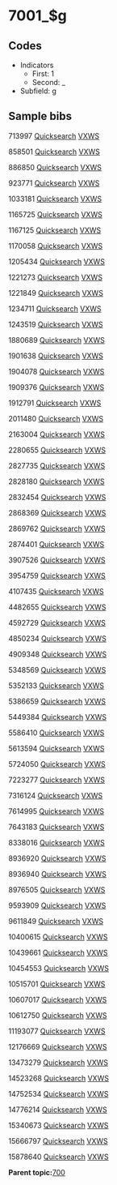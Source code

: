 # 7001\_$g

## Codes

-   Indicators
    -   First: 1
    -   Second: \_
-   Subfield: g

## Sample bibs

713997 [Quicksearch](https://search.library.yale.edu/catalog/713997) [VXWS](http://prodorbis.library.yale.edu:7014/vxws/GetHoldingsService?bibId=713997)

858501 [Quicksearch](https://search.library.yale.edu/catalog/858501) [VXWS](http://prodorbis.library.yale.edu:7014/vxws/GetHoldingsService?bibId=858501)

886850 [Quicksearch](https://search.library.yale.edu/catalog/886850) [VXWS](http://prodorbis.library.yale.edu:7014/vxws/GetHoldingsService?bibId=886850)

923771 [Quicksearch](https://search.library.yale.edu/catalog/923771) [VXWS](http://prodorbis.library.yale.edu:7014/vxws/GetHoldingsService?bibId=923771)

1033181 [Quicksearch](https://search.library.yale.edu/catalog/1033181) [VXWS](http://prodorbis.library.yale.edu:7014/vxws/GetHoldingsService?bibId=1033181)

1165725 [Quicksearch](https://search.library.yale.edu/catalog/1165725) [VXWS](http://prodorbis.library.yale.edu:7014/vxws/GetHoldingsService?bibId=1165725)

1167125 [Quicksearch](https://search.library.yale.edu/catalog/1167125) [VXWS](http://prodorbis.library.yale.edu:7014/vxws/GetHoldingsService?bibId=1167125)

1170058 [Quicksearch](https://search.library.yale.edu/catalog/1170058) [VXWS](http://prodorbis.library.yale.edu:7014/vxws/GetHoldingsService?bibId=1170058)

1205434 [Quicksearch](https://search.library.yale.edu/catalog/1205434) [VXWS](http://prodorbis.library.yale.edu:7014/vxws/GetHoldingsService?bibId=1205434)

1221273 [Quicksearch](https://search.library.yale.edu/catalog/1221273) [VXWS](http://prodorbis.library.yale.edu:7014/vxws/GetHoldingsService?bibId=1221273)

1221849 [Quicksearch](https://search.library.yale.edu/catalog/1221849) [VXWS](http://prodorbis.library.yale.edu:7014/vxws/GetHoldingsService?bibId=1221849)

1234711 [Quicksearch](https://search.library.yale.edu/catalog/1234711) [VXWS](http://prodorbis.library.yale.edu:7014/vxws/GetHoldingsService?bibId=1234711)

1243519 [Quicksearch](https://search.library.yale.edu/catalog/1243519) [VXWS](http://prodorbis.library.yale.edu:7014/vxws/GetHoldingsService?bibId=1243519)

1880689 [Quicksearch](https://search.library.yale.edu/catalog/1880689) [VXWS](http://prodorbis.library.yale.edu:7014/vxws/GetHoldingsService?bibId=1880689)

1901638 [Quicksearch](https://search.library.yale.edu/catalog/1901638) [VXWS](http://prodorbis.library.yale.edu:7014/vxws/GetHoldingsService?bibId=1901638)

1904078 [Quicksearch](https://search.library.yale.edu/catalog/1904078) [VXWS](http://prodorbis.library.yale.edu:7014/vxws/GetHoldingsService?bibId=1904078)

1909376 [Quicksearch](https://search.library.yale.edu/catalog/1909376) [VXWS](http://prodorbis.library.yale.edu:7014/vxws/GetHoldingsService?bibId=1909376)

1912791 [Quicksearch](https://search.library.yale.edu/catalog/1912791) [VXWS](http://prodorbis.library.yale.edu:7014/vxws/GetHoldingsService?bibId=1912791)

2011480 [Quicksearch](https://search.library.yale.edu/catalog/2011480) [VXWS](http://prodorbis.library.yale.edu:7014/vxws/GetHoldingsService?bibId=2011480)

2163004 [Quicksearch](https://search.library.yale.edu/catalog/2163004) [VXWS](http://prodorbis.library.yale.edu:7014/vxws/GetHoldingsService?bibId=2163004)

2280655 [Quicksearch](https://search.library.yale.edu/catalog/2280655) [VXWS](http://prodorbis.library.yale.edu:7014/vxws/GetHoldingsService?bibId=2280655)

2827735 [Quicksearch](https://search.library.yale.edu/catalog/2827735) [VXWS](http://prodorbis.library.yale.edu:7014/vxws/GetHoldingsService?bibId=2827735)

2828180 [Quicksearch](https://search.library.yale.edu/catalog/2828180) [VXWS](http://prodorbis.library.yale.edu:7014/vxws/GetHoldingsService?bibId=2828180)

2832454 [Quicksearch](https://search.library.yale.edu/catalog/2832454) [VXWS](http://prodorbis.library.yale.edu:7014/vxws/GetHoldingsService?bibId=2832454)

2868369 [Quicksearch](https://search.library.yale.edu/catalog/2868369) [VXWS](http://prodorbis.library.yale.edu:7014/vxws/GetHoldingsService?bibId=2868369)

2869762 [Quicksearch](https://search.library.yale.edu/catalog/2869762) [VXWS](http://prodorbis.library.yale.edu:7014/vxws/GetHoldingsService?bibId=2869762)

2874401 [Quicksearch](https://search.library.yale.edu/catalog/2874401) [VXWS](http://prodorbis.library.yale.edu:7014/vxws/GetHoldingsService?bibId=2874401)

3907526 [Quicksearch](https://search.library.yale.edu/catalog/3907526) [VXWS](http://prodorbis.library.yale.edu:7014/vxws/GetHoldingsService?bibId=3907526)

3954759 [Quicksearch](https://search.library.yale.edu/catalog/3954759) [VXWS](http://prodorbis.library.yale.edu:7014/vxws/GetHoldingsService?bibId=3954759)

4107435 [Quicksearch](https://search.library.yale.edu/catalog/4107435) [VXWS](http://prodorbis.library.yale.edu:7014/vxws/GetHoldingsService?bibId=4107435)

4482655 [Quicksearch](https://search.library.yale.edu/catalog/4482655) [VXWS](http://prodorbis.library.yale.edu:7014/vxws/GetHoldingsService?bibId=4482655)

4592729 [Quicksearch](https://search.library.yale.edu/catalog/4592729) [VXWS](http://prodorbis.library.yale.edu:7014/vxws/GetHoldingsService?bibId=4592729)

4850234 [Quicksearch](https://search.library.yale.edu/catalog/4850234) [VXWS](http://prodorbis.library.yale.edu:7014/vxws/GetHoldingsService?bibId=4850234)

4909348 [Quicksearch](https://search.library.yale.edu/catalog/4909348) [VXWS](http://prodorbis.library.yale.edu:7014/vxws/GetHoldingsService?bibId=4909348)

5348569 [Quicksearch](https://search.library.yale.edu/catalog/5348569) [VXWS](http://prodorbis.library.yale.edu:7014/vxws/GetHoldingsService?bibId=5348569)

5352133 [Quicksearch](https://search.library.yale.edu/catalog/5352133) [VXWS](http://prodorbis.library.yale.edu:7014/vxws/GetHoldingsService?bibId=5352133)

5386659 [Quicksearch](https://search.library.yale.edu/catalog/5386659) [VXWS](http://prodorbis.library.yale.edu:7014/vxws/GetHoldingsService?bibId=5386659)

5449384 [Quicksearch](https://search.library.yale.edu/catalog/5449384) [VXWS](http://prodorbis.library.yale.edu:7014/vxws/GetHoldingsService?bibId=5449384)

5586410 [Quicksearch](https://search.library.yale.edu/catalog/5586410) [VXWS](http://prodorbis.library.yale.edu:7014/vxws/GetHoldingsService?bibId=5586410)

5613594 [Quicksearch](https://search.library.yale.edu/catalog/5613594) [VXWS](http://prodorbis.library.yale.edu:7014/vxws/GetHoldingsService?bibId=5613594)

5724050 [Quicksearch](https://search.library.yale.edu/catalog/5724050) [VXWS](http://prodorbis.library.yale.edu:7014/vxws/GetHoldingsService?bibId=5724050)

7223277 [Quicksearch](https://search.library.yale.edu/catalog/7223277) [VXWS](http://prodorbis.library.yale.edu:7014/vxws/GetHoldingsService?bibId=7223277)

7316124 [Quicksearch](https://search.library.yale.edu/catalog/7316124) [VXWS](http://prodorbis.library.yale.edu:7014/vxws/GetHoldingsService?bibId=7316124)

7614995 [Quicksearch](https://search.library.yale.edu/catalog/7614995) [VXWS](http://prodorbis.library.yale.edu:7014/vxws/GetHoldingsService?bibId=7614995)

7643183 [Quicksearch](https://search.library.yale.edu/catalog/7643183) [VXWS](http://prodorbis.library.yale.edu:7014/vxws/GetHoldingsService?bibId=7643183)

8338016 [Quicksearch](https://search.library.yale.edu/catalog/8338016) [VXWS](http://prodorbis.library.yale.edu:7014/vxws/GetHoldingsService?bibId=8338016)

8936920 [Quicksearch](https://search.library.yale.edu/catalog/8936920) [VXWS](http://prodorbis.library.yale.edu:7014/vxws/GetHoldingsService?bibId=8936920)

8936940 [Quicksearch](https://search.library.yale.edu/catalog/8936940) [VXWS](http://prodorbis.library.yale.edu:7014/vxws/GetHoldingsService?bibId=8936940)

8976505 [Quicksearch](https://search.library.yale.edu/catalog/8976505) [VXWS](http://prodorbis.library.yale.edu:7014/vxws/GetHoldingsService?bibId=8976505)

9593909 [Quicksearch](https://search.library.yale.edu/catalog/9593909) [VXWS](http://prodorbis.library.yale.edu:7014/vxws/GetHoldingsService?bibId=9593909)

9611849 [Quicksearch](https://search.library.yale.edu/catalog/9611849) [VXWS](http://prodorbis.library.yale.edu:7014/vxws/GetHoldingsService?bibId=9611849)

10400615 [Quicksearch](https://search.library.yale.edu/catalog/10400615) [VXWS](http://prodorbis.library.yale.edu:7014/vxws/GetHoldingsService?bibId=10400615)

10439661 [Quicksearch](https://search.library.yale.edu/catalog/10439661) [VXWS](http://prodorbis.library.yale.edu:7014/vxws/GetHoldingsService?bibId=10439661)

10454553 [Quicksearch](https://search.library.yale.edu/catalog/10454553) [VXWS](http://prodorbis.library.yale.edu:7014/vxws/GetHoldingsService?bibId=10454553)

10515701 [Quicksearch](https://search.library.yale.edu/catalog/10515701) [VXWS](http://prodorbis.library.yale.edu:7014/vxws/GetHoldingsService?bibId=10515701)

10607017 [Quicksearch](https://search.library.yale.edu/catalog/10607017) [VXWS](http://prodorbis.library.yale.edu:7014/vxws/GetHoldingsService?bibId=10607017)

10612750 [Quicksearch](https://search.library.yale.edu/catalog/10612750) [VXWS](http://prodorbis.library.yale.edu:7014/vxws/GetHoldingsService?bibId=10612750)

11193077 [Quicksearch](https://search.library.yale.edu/catalog/11193077) [VXWS](http://prodorbis.library.yale.edu:7014/vxws/GetHoldingsService?bibId=11193077)

12176669 [Quicksearch](https://search.library.yale.edu/catalog/12176669) [VXWS](http://prodorbis.library.yale.edu:7014/vxws/GetHoldingsService?bibId=12176669)

13473279 [Quicksearch](https://search.library.yale.edu/catalog/13473279) [VXWS](http://prodorbis.library.yale.edu:7014/vxws/GetHoldingsService?bibId=13473279)

14523268 [Quicksearch](https://search.library.yale.edu/catalog/14523268) [VXWS](http://prodorbis.library.yale.edu:7014/vxws/GetHoldingsService?bibId=14523268)

14752534 [Quicksearch](https://search.library.yale.edu/catalog/14752534) [VXWS](http://prodorbis.library.yale.edu:7014/vxws/GetHoldingsService?bibId=14752534)

14776214 [Quicksearch](https://search.library.yale.edu/catalog/14776214) [VXWS](http://prodorbis.library.yale.edu:7014/vxws/GetHoldingsService?bibId=14776214)

15340673 [Quicksearch](https://search.library.yale.edu/catalog/15340673) [VXWS](http://prodorbis.library.yale.edu:7014/vxws/GetHoldingsService?bibId=15340673)

15666797 [Quicksearch](https://search.library.yale.edu/catalog/15666797) [VXWS](http://prodorbis.library.yale.edu:7014/vxws/GetHoldingsService?bibId=15666797)

15878640 [Quicksearch](https://search.library.yale.edu/catalog/15878640) [VXWS](http://prodorbis.library.yale.edu:7014/vxws/GetHoldingsService?bibId=15878640)

**Parent topic:**[700](../../tags/700/700.md)

